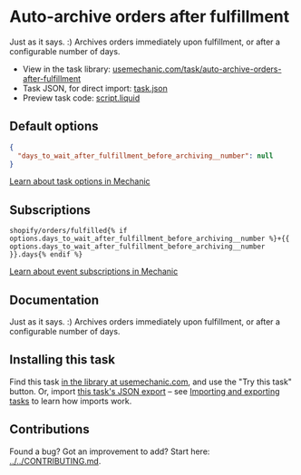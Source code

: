 # Auto-archive orders after fulfillment

Just as it says. :) Archives orders immediately upon fulfillment, or after a configurable number of days.

* View in the task library: [usemechanic.com/task/auto-archive-orders-after-fulfillment](https://usemechanic.com/task/auto-archive-orders-after-fulfillment)
* Task JSON, for direct import: [task.json](../../tasks/auto-archive-orders-after-fulfillment.json)
* Preview task code: [script.liquid](./script.liquid)

## Default options

```json
{
  "days_to_wait_after_fulfillment_before_archiving__number": null
}
```

[Learn about task options in Mechanic](https://docs.usemechanic.com/article/471-task-options)

## Subscriptions

```liquid
shopify/orders/fulfilled{% if options.days_to_wait_after_fulfillment_before_archiving__number %}+{{ options.days_to_wait_after_fulfillment_before_archiving__number }}.days{% endif %}
```

[Learn about event subscriptions in Mechanic](https://docs.usemechanic.com/article/408-subscriptions)

## Documentation

Just as it says. :) Archives orders immediately upon fulfillment, or after a configurable number of days.

## Installing this task

Find this task [in the library at usemechanic.com](https://usemechanic.com/task/auto-archive-orders-after-fulfillment), and use the "Try this task" button. Or, import [this task's JSON export](../../tasks/auto-archive-orders-after-fulfillment.json) – see [Importing and exporting tasks](https://docs.usemechanic.com/article/505-importing-and-exporting-tasks) to learn how imports work.

## Contributions

Found a bug? Got an improvement to add? Start here: [../../CONTRIBUTING.md](../../CONTRIBUTING.md).
